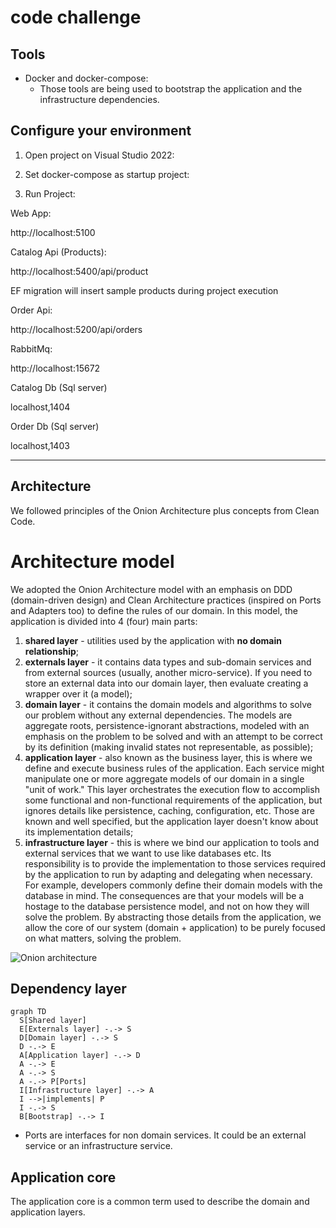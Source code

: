 # code challenge

## Tools

- Docker and docker-compose:
  * Those tools are being used to bootstrap the application and the infrastructure dependencies.

## Configure your environment

1. Open project on Visual Studio 2022: 


2. Set docker-compose as startup project:


3. Run Project:

Web App: 

http://localhost:5100


Catalog Api (Products):  

http://localhost:5400/api/product

EF migration will insert sample products during project execution

Order Api:  

http://localhost:5200/api/orders


RabbitMq:

http://localhost:15672


Catalog Db (Sql server)

localhost,1404


Order Db (Sql server)

localhost,1403

-------


## Architecture

We followed principles of the Onion Architecture plus concepts from Clean Code. 

# Architecture model

We adopted the Onion Architecture model with an emphasis on DDD (domain-driven design) and Clean Architecture practices (inspired on Ports and Adapters too) to define the rules of our domain. In this model, the application is divided into 4 (four) main parts:

1. **shared layer** - utilities used by the application with **no domain relationship**;
2. **externals layer** - it contains data types and sub-domain services and from external sources (usually, another micro-service). If you need to store an external data into our domain layer, then evaluate creating a wrapper over it (a model);
3. **domain layer** - it contains the domain models and algorithms to solve our problem without any external dependencies. The models are aggregate roots, persistence-ignorant abstractions, modeled with an emphasis on the problem to be solved and with an attempt to be correct by its definition (making invalid states not representable, as possible);
4. **application layer** - also known as the business layer, this is where we define and execute business rules of the application. Each service might manipulate one or more aggregate models of our domain in a single "unit of work." This layer orchestrates the execution flow to accomplish some functional and non-functional requirements of the application, but ignores details like persistence, caching, configuration, etc. Those are known and well specified, but the application layer doesn't know about its implementation details;
5. **infrastructure layer** - this is where we bind our application to tools and external services that we want to use like databases etc. Its responsibility is to provide the implementation to those services required by the application to run by adapting and delegating when necessary. For example, developers commonly define their domain models with the database in mind. The consequences are that your models will be a hostage to the database persistence model, and not on how they will solve the problem. By abstracting those details from the application, we allow the core of our system (domain + application) to be purely focused on what matters, solving the problem.

![Onion architecture](https://miro.medium.com/max/462/1*0Pg6_UsaKiiEqUV3kf2HXg.png)

## Dependency layer

```mermaid
graph TD
  S[Shared layer]
  E[Externals layer] -.-> S
  D[Domain layer] -.-> S
  D -.-> E
  A[Application layer] -.-> D
  A -.-> E
  A -.-> S
  A -.-> P[Ports]
  I[Infrastructure layer] -.-> A
  I -->|implements| P
  I -.-> S
  B[Bootstrap] -.-> I
```

* Ports are interfaces for non domain services. It could be an external service or an infrastructure service.

## Application core

The application core is a common term used to describe the domain and application layers.


